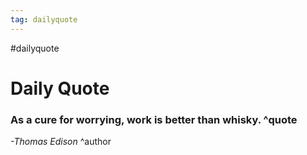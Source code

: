 ```yaml
---
tag: dailyquote
---
```


#dailyquote

# Daily Quote

### As a cure for worrying, work is better than whisky. ^quote
*-Thomas Edison* ^author
